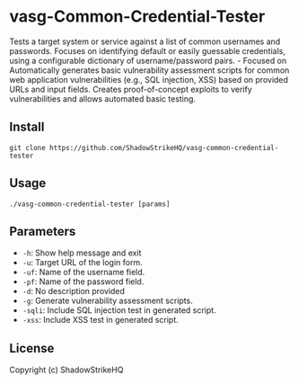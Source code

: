 # vasg-Common-Credential-Tester
Tests a target system or service against a list of common usernames and passwords.  Focuses on identifying default or easily guessable credentials, using a configurable dictionary of username/password pairs. - Focused on Automatically generates basic vulnerability assessment scripts for common web application vulnerabilities (e.g., SQL injection, XSS) based on provided URLs and input fields. Creates proof-of-concept exploits to verify vulnerabilities and allows automated basic testing.

## Install
`git clone https://github.com/ShadowStrikeHQ/vasg-common-credential-tester`

## Usage
`./vasg-common-credential-tester [params]`

## Parameters
- `-h`: Show help message and exit
- `-u`: Target URL of the login form.
- `-uf`: Name of the username field.
- `-pf`: Name of the password field.
- `-d`: No description provided
- `-g`: Generate vulnerability assessment scripts.
- `-sqli`: Include SQL injection test in generated script.
- `-xss`: Include XSS test in generated script.

## License
Copyright (c) ShadowStrikeHQ
